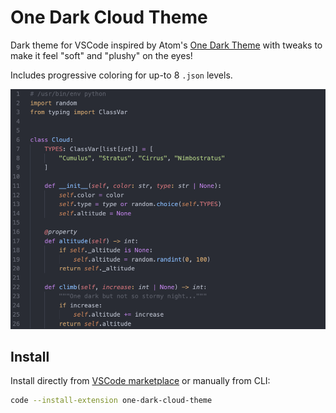 # One Dark Cloud Theme

Dark theme for VSCode inspired by Atom's [One Dark Theme](https://github.com/atom/atom/tree/master/packages/one-dark-syntax) with tweaks to make it feel "soft" and "plushy" on the eyes!

Includes progressive coloring for up-to 8 `.json` levels.

![Preview](preview.png)

## Install

Install directly from [VSCode marketplace](https://marketplace.visualstudio.com/items?itemName=oleg-moroz.one-dark-cloud-theme) or manually from CLI:

```bash
code --install-extension one-dark-cloud-theme
```
